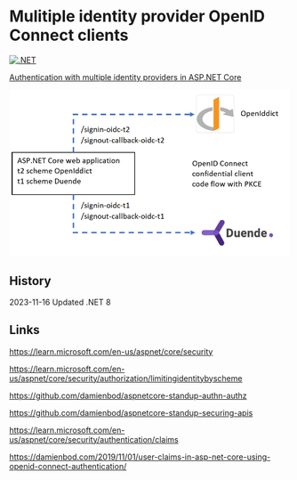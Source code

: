 # Mulitiple identity provider OpenID Connect clients

[![.NET](https://github.com/damienbod/MulitipleClientClaimsMapping/actions/workflows/dotnet.yml/badge.svg)](https://github.com/damienbod/MulitipleClientClaimsMapping/actions/workflows/dotnet.yml)

[Authentication with multiple identity providers in ASP.NET Core](https://damienbod.com/2023/11/13/authentication-with-multiple-identity-providers-in-asp-net-core/)

![Setup](https://github.com/damienbod/MulitipleClientClaimsMapping/blob/main/images/schemes__idp_01.png)

## History

2023-11-16 Updated .NET 8

## Links

https://learn.microsoft.com/en-us/aspnet/core/security

https://learn.microsoft.com/en-us/aspnet/core/security/authorization/limitingidentitybyscheme

https://github.com/damienbod/aspnetcore-standup-authn-authz

https://github.com/damienbod/aspnetcore-standup-securing-apis

https://learn.microsoft.com/en-us/aspnet/core/security/authentication/claims

https://damienbod.com/2019/11/01/user-claims-in-asp-net-core-using-openid-connect-authentication/